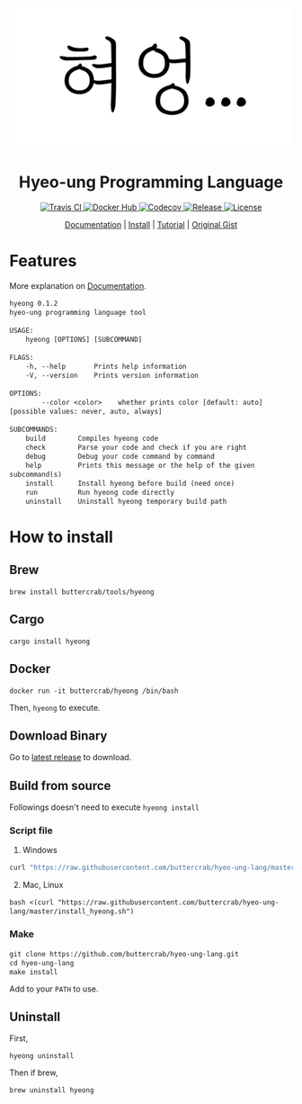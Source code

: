 <p align="center">
<a href="https://github.com/buttercrab/hyeo-ung-lang/blob/master/imgs/hyeong-light.png">
<img alt="혀엉..." src="https://github.com/buttercrab/hyeo-ung-lang/raw/master/imgs/hyeong-light.png" width="640"/>
</a>
</p>
<h1 align="center">Hyeo-ung Programming Language</h1>

<p align="center">
<a href="https://travis-ci.com/buttercrab/hyeo-ung-lang">
<img alt="Travis CI" src="https://img.shields.io/travis/com/buttercrab/hyeo-ung-lang?style=flat-square"/>
</a>
<a href="https://hub.docker.com/r/buttercrab/hyeong">
<img alt="Docker Hub" src="https://img.shields.io/docker/cloud/build/buttercrab/hyeong?style=flat-square"/>
</a>
<a href="https://codecov.io/gh/buttercrab/hyeo-ung-lang">
<img alt="Codecov" src="https://img.shields.io/codecov/c/github/buttercrab/hyeo-ung-lang?style=flat-square"/>
</a>
<a href="https://github.com/buttercrab/hyeo-ung-lang/releases">
<img alt="Release" src="https://img.shields.io/github/v/release/buttercrab/hyeo-ung-lang?include_prereleases&style=flat-square"/>
</a>
<a href="https://github.com/buttercrab/hyeo-ung-lang/blob/master/LICENSE">
<img alt="License" src="https://img.shields.io/github/license/buttercrab/hyeo-ung-lang?style=flat-square"/>
</a>
</p>

<p align="center">
<a href="https://github.com/buttercrab/hyeo-ung-lang/wiki/Documentation">Documentation</a> | 
<a href="https://github.com/buttercrab/hyeo-ung-lang/wiki/How-to-Install">Install</a> | 
<a href="https://github.com/buttercrab/hyeo-ung-lang/wiki/Language-Tutorial">Tutorial</a> | 
<a href="https://gist.github.com/xnuk/d9f883ede568d97caa158255e4b4d069">Original Gist</a>
</p>

# Features

More explanation on [Documentation](https://github.com/buttercrab/hyeo-ung-lang/wiki/Documentation).

```
hyeong 0.1.2
hyeo-ung programming language tool

USAGE:
    hyeong [OPTIONS] [SUBCOMMAND]

FLAGS:
    -h, --help       Prints help information
    -V, --version    Prints version information

OPTIONS:
        --color <color>    whether prints color [default: auto]  [possible values: never, auto, always]

SUBCOMMANDS:
    build        Compiles hyeong code
    check        Parse your code and check if you are right
    debug        Debug your code command by command
    help         Prints this message or the help of the given subcommand(s)
    install      Install hyeong before build (need once)
    run          Run hyeong code directly
    uninstall    Uninstall hyeong temporary build path
```

# How to install

## Brew

```shell script
brew install buttercrab/tools/hyeong
```

## Cargo

```shell script
cargo install hyeong
```

## Docker

```shell script
docker run -it buttercrab/hyeong /bin/bash
```

Then, `hyeong` to execute.

## Download Binary

Go to [latest release](https://github.com/buttercrab/hyeo-ung-lang/releases/latest) to download.

## Build from source

Followings doesn't need to execute `hyeong install`

### Script file
1. Windows
```cmd
curl "https://raw.githubusercontent.com/buttercrab/hyeo-ung-lang/master/install_hyeong.cmd" | cmd
```

2. Mac, Linux
```shell script
bash <(curl "https://raw.githubusercontent.com/buttercrab/hyeo-ung-lang/master/install_hyeong.sh")
```

### Make
```shell script
git clone https://github.com/buttercrab/hyeo-ung-lang.git
cd hyeo-ung-lang
make install
```

Add to your `PATH` to use.

## Uninstall

First,

```shell script
hyeong uninstall
```

Then if brew,

```shell script
brew uninstall hyeong
```
